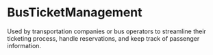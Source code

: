 # BusTicketManagement
Used by transportation companies or bus operators to streamline their ticketing process, handle reservations, and keep track of passenger information. 
